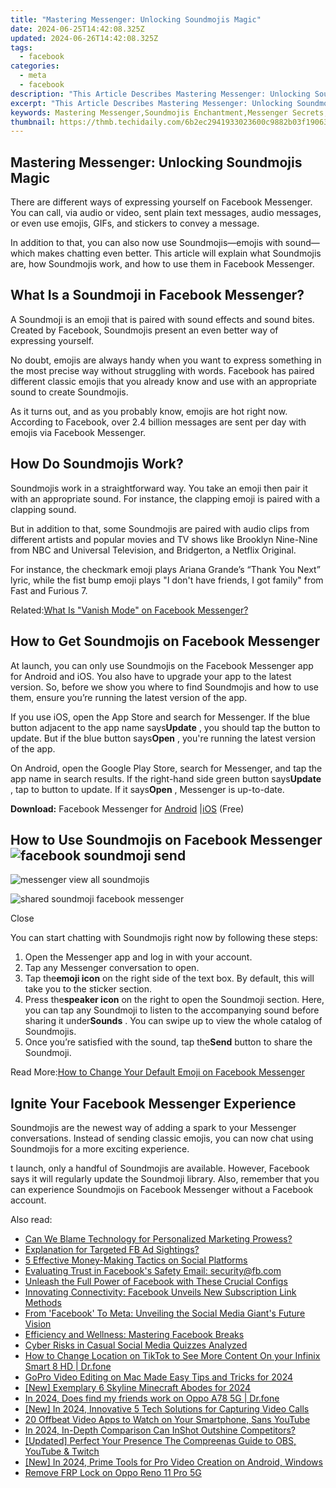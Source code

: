 ```yaml
---
title: "Mastering Messenger: Unlocking Soundmojis Magic"
date: 2024-06-25T14:42:08.325Z
updated: 2024-06-26T14:42:08.325Z
tags:
  - facebook
categories:
  - meta
  - facebook
description: "This Article Describes Mastering Messenger: Unlocking Soundmojis Magic"
excerpt: "This Article Describes Mastering Messenger: Unlocking Soundmojis Magic"
keywords: Mastering Messenger,Soundmojis Enchantment,Messenger Secrets,Chat Magic Tips,Mojivision Creation,Converse with Sounds,Messaging Hacks
thumbnail: https://thmb.techidaily.com/6b2ec2941933023600c9882b03f190635c85fa9ba36f059f6adc757c4d4da9ce.jpg
---
```


## Mastering Messenger: Unlocking Soundmojis Magic

 There are different ways of expressing yourself on Facebook Messenger. You can call, via audio or video, sent plain text messages, audio messages, or even use emojis, GIFs, and stickers to convey a message.

 In addition to that, you can also now use Soundmojis—emojis with sound—which makes chatting even better. This article will explain what Soundmojis are, how Soundmojis work, and how to use them in Facebook Messenger.

## What Is a Soundmoji in Facebook Messenger?

 A Soundmoji is an emoji that is paired with sound effects and sound bites. Created by Facebook, Soundmojis present an even better way of expressing yourself.

 No doubt, emojis are always handy when you want to express something in the most precise way without struggling with words. Facebook has paired different classic emojis that you already know and use with an appropriate sound to create Soundmojis.

 As it turns out, and as you probably know, emojis are hot right now. According to Facebook, over 2.4 billion messages are sent per day with emojis via Facebook Messenger.

## How Do Soundmojis Work?

 Soundmojis work in a straightforward way. You take an emoji then pair it with an appropriate sound. For instance, the clapping emoji is paired with a clapping sound.

 But in addition to that, some Soundmojis are paired with audio clips from different artists and popular movies and TV shows like Brooklyn Nine-Nine from NBC and Universal Television, and Bridgerton, a Netflix Original.

 For instance, the checkmark emoji plays Ariana Grande’s “Thank You Next” lyric, while the fist bump emoji plays "I don't have friends, I got family" from Fast and Furious 7.

 Related:[What Is "Vanish Mode" on Facebook Messenger?](https://www.makeuseof.com/what-is-vanish-mode-on-facebook-messenger/)

## How to Get Soundmojis on Facebook Messenger

 At launch, you can only use Soundmojis on the Facebook Messenger app for Android and iOS. You also have to upgrade your app to the latest version. So, before we show you where to find Soundmojis and how to use them, ensure you’re running the latest version of the app.

 If you use iOS, open the App Store and search for Messenger. If the blue button adjacent to the app name says**Update** , you should tap the button to update. But if the blue button says**Open** , you're running the latest version of the app.

 On Android, open the Google Play Store, search for Messenger, and tap the app name in search results. If the right-hand side green button says**Update** , tap to button to update. If it says**Open** , Messenger is up-to-date.

**Download:** Facebook Messenger for [Android](https://www.anrdoezrs.net/links/7251228/type/dlg/sid/UUmuoUeUpU2000296/https://play.google.com/store/apps/details?id=com.facebook.orca&hl=en%5Fus&gl=US) |[iOS](https://apps.apple.com/us/app/messenger/id454638411) (Free)

## How to Use Soundmojis on Facebook Messenger ![facebook soundmoji send](https://static1.makeuseofimages.com/wordpress/wp-content/uploads/2021/07/soundmojis-facebook-messenger-1.jpg)

![messenger view all soundmojis](https://static1.makeuseofimages.com/wordpress/wp-content/uploads/2021/07/facebook-messenger-soundmojis-1.jpg)

![shared soundmoji facebook messenger](https://static1.makeuseofimages.com/wordpress/wp-content/uploads/2021/07/shared-soundmoji-facebook-messenger-1.jpg)

Close

 You can start chatting with Soundmojis right now by following these steps:

1. Open the Messenger app and log in with your account.
2. Tap any Messenger conversation to open.
3. Tap the**emoji icon** on the right side of the text box. By default, this will take you to the sticker section.
4. Press the**speaker icon** on the right to open the Soundmoji section. Here, you can tap any Soundmoji to listen to the accompanying sound before sharing it under**Sounds** . You can swipe up to view the whole catalog of Soundmojis.
5. Once you’re satisfied with the sound, tap the**Send** button to share the Soundmoji.

 Read More:[How to Change Your Default Emoji on Facebook Messenger](https://www.makeuseof.com/how-to-change-default-emoji-facebook-messenger/)

## Ignite Your Facebook Messenger Experience

 Soundmojis are the newest way of adding a spark to your Messenger conversations. Instead of sending classic emojis, you can now chat using Soundmojis for a more exciting experience.

 t launch, only a handful of Soundmojis are available. However, Facebook says it will regularly update the Soundmoji library. Also, remember that you can experience Soundmojis on Facebook Messenger without a Facebook account.


<ins class="adsbygoogle"
     style="display:block"
     data-ad-format="autorelaxed"
     data-ad-client="ca-pub-7571918770474297"
     data-ad-slot="1223367746"></ins>



<ins class="adsbygoogle"
     style="display:block"
     data-ad-client="ca-pub-7571918770474297"
     data-ad-slot="8358498916"
     data-ad-format="auto"
     data-full-width-responsive="true"></ins>

<span class="atpl-alsoreadstyle">Also read:</span>
<div><ul>
<li><a href="https://facebook.techidaily.com/can-we-blame-technology-for-personalized-marketing-prowess/"><u>Can We Blame Technology for Personalized Marketing Prowess?</u></a></li>
<li><a href="https://facebook.techidaily.com/explanation-for-targeted-fb-ad-sightings/"><u>Explanation for Targeted FB Ad Sightings?</u></a></li>
<li><a href="https://facebook.techidaily.com/5-effective-money-making-tactics-on-social-platforms/"><u>5 Effective Money-Making Tactics on Social Platforms</u></a></li>
<li><a href="https://facebook.techidaily.com/evaluating-trust-in-facebooks-safety-email-securityfbcom/"><u>Evaluating Trust in Facebook's Safety Email: security@fb.com</u></a></li>
<li><a href="https://facebook.techidaily.com/unleash-the-full-power-of-facebook-with-these-crucial-configs/"><u>Unleash the Full Power of Facebook with These Crucial Configs</u></a></li>
<li><a href="https://facebook.techidaily.com/innovating-connectivity-facebook-unveils-new-subscription-link-methods/"><u>Innovating Connectivity: Facebook Unveils New Subscription Link Methods</u></a></li>
<li><a href="https://facebook.techidaily.com/from-facebook-to-meta-unveiling-the-social-media-giants-future-vision/"><u>From 'Facebook' To Meta: Unveiling the Social Media Giant's Future Vision</u></a></li>
<li><a href="https://facebook.techidaily.com/efficiency-and-wellness-mastering-facebook-breaks/"><u>Efficiency and Wellness: Mastering Facebook Breaks</u></a></li>
<li><a href="https://facebook.techidaily.com/cyber-risks-in-casual-social-media-quizzes-analyzed/"><u>Cyber Risks in Casual Social Media Quizzes Analyzed</u></a></li>
<li><a href="https://location-social.techidaily.com/how-to-change-location-on-tiktok-to-see-more-content-on-your-infinix-smart-8-hd-drfone-by-drfone-virtual-android/"><u>How to Change Location on TikTok to See More Content On your Infinix Smart 8 HD | Dr.fone</u></a></li>
<li><a href="https://ai-driven-video-production.techidaily.com/gopro-video-editing-on-mac-made-easy-tips-and-tricks-for-2024/"><u>GoPro Video Editing on Mac Made Easy Tips and Tricks for 2024</u></a></li>
<li><a href="https://digital-screen-recording.techidaily.com/new-exemplary-6-skyline-minecraft-abodes-for-2024/"><u>[New] Exemplary 6 Skyline Minecraft Abodes for 2024</u></a></li>
<li><a href="https://location-social.techidaily.com/in-2024-does-find-my-friends-work-on-oppo-a78-5g-drfone-by-drfone-virtual-android/"><u>In 2024, Does find my friends work on Oppo A78 5G | Dr.fone</u></a></li>
<li><a href="https://on-screen-recording.techidaily.com/new-in-2024-innovative-5-tech-solutions-for-capturing-video-calls/"><u>[New] In 2024, Innovative 5 Tech Solutions for Capturing Video Calls</u></a></li>
<li><a href="https://youtube-clips.techidaily.com/20-offbeat-video-apps-to-watch-on-your-smartphone-sans-youtube/"><u>20 Offbeat Video Apps to Watch on Your Smartphone, Sans YouTube</u></a></li>
<li><a href="https://some-techniques.techidaily.com/in-2024-in-depth-comparison-can-inshot-outshine-competitors/"><u>In 2024, In-Depth Comparison  Can InShot Outshine Competitors?</u></a></li>
<li><a href="https://screen-capture.techidaily.com/updated-perfect-your-presence-the-compreenas-guide-to-obs-youtube-and-twitch/"><u>[Updated] Perfect Your Presence  The Compreenas Guide to OBS, YouTube & Twitch</u></a></li>
<li><a href="https://instagram-clips.techidaily.com/new-in-2024-prime-tools-for-pro-video-creation-on-android-windows/"><u>[New] In 2024, Prime Tools for Pro Video Creation on Android, Windows</u></a></li>
<li><a href="https://review-topics.techidaily.com/remove-frp-lock-on-oppo-reno-11-pro-5g-by-drfone-android-unlock-remove-google-frp/"><u>Remove FRP Lock on Oppo Reno 11 Pro 5G</u></a></li>
</ul></div>
